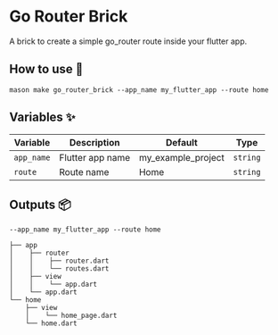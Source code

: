 # Go Router Brick

A brick to create a simple go_router route inside your flutter app.

## How to use 🚀

```
mason make go_router_brick --app_name my_flutter_app --route home
```

## Variables ✨

| Variable   | Description      | Default            | Type     |
| -----------| -----------------| -------------------| ---------|
| `app_name` | Flutter app name | my_example_project | `string` |
| `route`    | Route name       | Home               | `string` |

## Outputs 📦

```
--app_name my_flutter_app --route home

├── app
│    ├── router
│    │    ├── router.dart
│    │    └── routes.dart
│    ├── view
│    │    └── app.dart
│    └── app.dart
└── home
    ├── view
    │    └── home_page.dart
    └── home.dart
```
